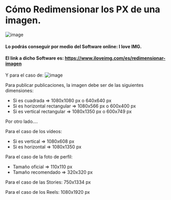 # Cómo Redimensionar los PX de una imagen.

![image](https://user-images.githubusercontent.com/124466958/226968164-358be9b2-1e88-4f5b-9ebf-15593ff96e74.png)

#### Lo podrás conseguir por medio del Software online: I love IMG.
#### El link a dicho Software es: https://www.iloveimg.com/es/redimensionar-imagen

Y para el caso de: ![image](https://user-images.githubusercontent.com/124466958/227007617-7bda0d00-e9d0-463f-bb15-8db3757e263e.png)

Para publicar publicaciones, la imagen debe ser de las siguientes dimensiones:  

  * Si es cuadrada => 1080x1080 px o 640x640 px
  * Si es horizontal rectangular => 1080x566 px o 600x400 px
  * Si es vertical rectangular => 1080x1350 px o 600x749 px  

Por otro lado....

Para el caso de los vídeos:  

  * Si es vertical => 1080x608 px
  * Si es horizontal => 1080x1350 px  
  
Para el caso de la foto de perfil:  

  * Tamaño oficial => 110x110 px
  * Tamaño recomendado => 320x320 px  

Para el caso de las Stories: 750x1334 px  

Para el caso de los Reels: 1080x1920 px
